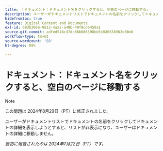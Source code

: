 ```yaml
---
title: 「ドキュメント：ドキュメント名をクリックすると、空白のページに移動する」
description: ユーザーがドキュメントリストでドキュメントの名前をクリックしてドキュメントの詳細を表示しようとすると、リストが非表示になり、ユーザーはドキュメントの詳細に移動しません。
hidefromtoc: true
feature: Digital Content and Documents
exl-id: 683b2066-9812-4a22-a40b-49f0cd6450a1
source-git-commit: adfed546c37dc86b686598bb5b836838963e00e6
workflow-type: tm+mt
source-wordcount: '88'
ht-degree: 89%

---
```


# ドキュメント：ドキュメント名をクリックすると、空白のページに移動する

>[!NOTE]
>
>この問題は 2024年8月29日（PT）に修正されました。

ユーザーがドキュメントリストでドキュメントの名前をクリックしてドキュメントの詳細を表示しようとすると、リストが非表示になり、ユーザーはドキュメントの詳細に移動しません。

_最初に報告されたのは 2024年7月22日（PT）です。_
